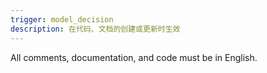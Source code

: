 ```yaml
---
trigger: model_decision
description: 在代码、文档的创建或更新时生效
---
```

All comments, documentation, and code must be in English.